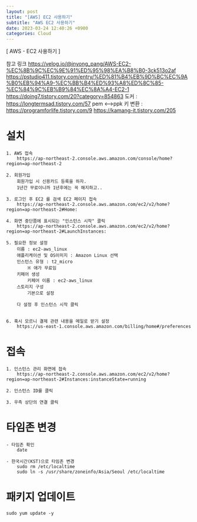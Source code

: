 ```yaml
---
layout: post
title: "[AWS] EC2 사용하기"
subtitle: "AWS EC2 사용하기"
date: 2023-03-24 12:40:26 +0900
categories: Cloud
---
```

[ AWS - EC2 사용하기 ]

참고 링크 
	https://velog.io/@inyong_pang/AWS-EC2-%EC%8B%9C%EC%9E%91%ED%95%98%EA%B8%B0-3ck513o2af
	https://pstudio411.tistory.com/entry/%ED%81%B4%EB%9D%BC%EC%9A%B0%EB%94%A9-%EC%BB%B4%ED%93%A8%ED%8C%85-%EC%84%9C%EB%B9%84%EC%8A%A4-EC2-1
	https://doing7.tistory.com/20?category=854863
	도커 : 
		https://longtermsad.tistory.com/57
	pem <-->ppk 키 변환 : 
		https://programforlife.tistory.com/9
		https://kamang-it.tistory.com/205

# 설치
	1. AWS 접속
		https://ap-northeast-2.console.aws.amazon.com/console/home?region=ap-northeast-2

	2. 회원가입
		회원가입 시 신용카드 등록을 하자.
		1년간 무료이니까 1년후에는 꼭 해지하고..

	3. 로그인 후 EC2 를 검색 EC2 페이지 접속
		https://ap-northeast-2.console.aws.amazon.com/ec2/v2/home?region=ap-northeast-2#Home:

	4. 화면 중단쯤에 표시되는 "인스턴스 시작" 클릭
		https://ap-northeast-2.console.aws.amazon.com/ec2/v2/home?region=ap-northeast-2#LaunchInstances:

	5. 필요한 정보 설정
		이름 : ec2-aws_linux
		애플리케이션 및 OS이미지 : Amazon Linux 선택
		인스턴스 유형 : t2_micro 
			※ 애가 무료임
		키페어 생성
			키페어 이름 : ec2-aws_linux
		스토리지 구성
			기본으로 설정
		
		다 설정 후 인스턴스 시작 클릭


	6. 혹시 모르니 결제 관련 내용을 메일로 받기 설정
		https://us-east-1.console.aws.amazon.com/billing/home#/preferences

# 접속
	
	1. 인스턴스 관리 화면에 접속
		https://ap-northeast-2.console.aws.amazon.com/ec2/v2/home?region=ap-northeast-2#Instances:instanceState=running
	
	2. 인스턴스 ID를 클릭

	3. 우측 상단의 연결 클릭


# 타임존 변경
	
	- 타임존 확인
		date
	
	- 한국시간(KST)으로 타임존 변경
		sudo rm /etc/localtime
		sudo ln -s /usr/share/zoneinfo/Asia/Seoul /etc/localtime


# 패키지 업데이트
	sudo yum update -y
		




                                                                                                                                                                                                                                                                                                                                                                                                                                                                                                                                                                                                                                                                                                                                                                                                                                                                                                                                                                                                                                                                                                                                                                                                                                                                                                                                                                                                                                                                           
